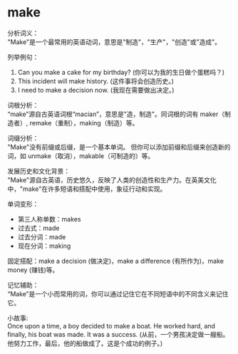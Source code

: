 # make

分析词义：  
"Make"是一个最常用的英语动词，意思是"制造"，"生产"，"创造"或"造成"。

  

列举例句：

  

1.  Can you make a cake for my birthday? (你可以为我的生日做个蛋糕吗？)
2.  This incident will make history. (这件事将会创造历史。)
3.  I need to make a decision now. (我现在需要做出决定。)

  

词根分析：  
“make”源自古英语词根“macian”，意思是"造，制造"。同词根的词有 maker（制造者）, remake（重制），making（制造）等。

  

词缀分析：  
"Make"没有前缀或后缀，是一个基本单词。 但你可以添加前缀和后缀来创造新的词，如 unmake（取消），makable（可制造的）等。

  

发展历史和文化背景：  
"Make"源自古英语，历史悠久，反映了人类的创造性和生产力。在英美文化中，"make"在许多短语和搭配中使用，象征行动和实现。

  

单词变形：

  

*   第三人称单数：makes
*   过去式：made
*   过去分词：made
*   现在分词：making

  

固定搭配：make a decision (做决定)，make a difference (有所作为)，make money (赚钱)等。

  

记忆辅助：  
“Make”是一个小而常用的词，你可以通过记住它在不同短语中的不同含义来记住它。

  

小故事:  
Once upon a time, a boy decided to make a boat. He worked hard, and finally, his boat was made. It was a success. (从前，一个男孩决定做一艘船。他努力工作，最后，他的船做成了。这是个成功的例子。)
